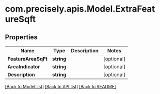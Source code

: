 
# com.precisely.apis.Model.ExtraFeatureSqft

## Properties

Name | Type | Description | Notes
------------ | ------------- | ------------- | -------------
**FeatureAreaSqFt** | **string** |  | [optional] 
**AreaIndicator** | **string** |  | [optional] 
**Description** | **string** |  | [optional] 

[[Back to Model list]](../README.md#documentation-for-models)
[[Back to API list]](../README.md#documentation-for-api-endpoints)
[[Back to README]](../README.md)

